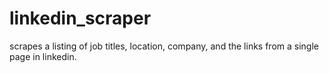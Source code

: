 # linkedin_scraper
scrapes a listing of job titles, location, company, and the links from a single page in linkedin.
